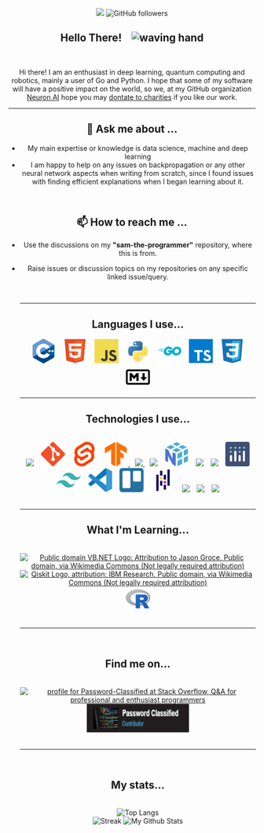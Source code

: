 <section style="text-align:center;" align="center">
    <div>
    <img src="https://komarev.com/ghpvc/?username=sam-the-programmer&color=green"/>
    <img alt="GitHub followers" src="https://img.shields.io/github/followers/sam-the-programmer?style=social">
    </div>
    <h1>Hello There! &nbsp&nbsp&nbsp<img src="https://media.giphy.com/media/hvRJCLFzcasrR4ia7z/giphy.gif" alt="waving hand" width="35"></h1>
    <br>
    <p>Hi there! I am an enthusiast in deep learning, quantum computing and robotics, mainly a user of Go and Python. I hope that some of my software will have a positive impact on the world, so we, at my GitHub organization <a href="https://neuron-ai.github.io/">Neuron AI</a> hope you may <a href="https://neuron-ai.github.io/support/">dontate to charities</a> if you like our work.
    <hr>

## 💬 Ask me about ...

- My main expertise or knowledge is data science, machine and deep learning
- I am happy to help on any issues on backpropagation or any other neural network aspects when writing from scratch, since I found issues with finding efficient explanations when I began learning about it.

<br>

## 📫 How to reach me ...

- Use the discussions on my **"sam-the-programmer"** repository, where this is from.
- Raise issues or discussion topics on my repositories on any specific linked issue/query.
    </p>
    <br>
    <hr>

    <h2>Languages I use...</h2>
    <a style="background:white;height:100%;border-radius:1rem;padding:5px;" href="https://docs.microsoft.com/en-US/cpp/windows/latest-supported-vc-redist?view=msvc-170"><img src="https://raw.githubusercontent.com/devicons/devicon/master/icons/cplusplus/cplusplus-original.svg" width="50" /></a>
    <a style="background:white;height:100%;border-radius:1rem;padding:5px;" href="https://www.w3schools.com/html/default.asp"><img src="https://raw.githubusercontent.com/devicons/devicon/master/icons/html5/html5-original.svg" width="50" /></a>
    <a style="background:white;height:100%;border-radius:1rem;padding:5px;" href="https://www.javascript.com/"><img src="https://raw.githubusercontent.com/devicons/devicon/master/icons/javascript/javascript-original.svg" width="50" /></a>
    <a style="background:white;height:100%;border-radius:1rem;padding:5px;" href="https://python.org"><img src="https://raw.githubusercontent.com/devicons/devicon/master/icons/python/python-original.svg" width="50" /></a>
    <a style="background:white;height:100%;border-radius:1rem;padding:5px;" href="https://golang.org/"><img src="https://raw.githubusercontent.com/devicons/devicon/master/icons/go/go-original-wordmark.svg" width="50" /></a>
    <a style="background:white;height:100%;border-radius:1rem;padding:5px;" href="https://www.typescriptlang.org/"><img src="https://raw.githubusercontent.com/devicons/devicon/master/icons/typescript/typescript-plain.svg" width="50" /></a>
    <a style="background:white;height:100%;border-radius:1rem;padding:5px;" href="https://www.w3schools.com/css/default.asp"><img src="https://raw.githubusercontent.com/devicons/devicon/master/icons/css3/css3-original.svg" width="50" /></a>
    <a style="background:white;height:100%;border-radius:1rem;padding:5px;" href="https://guides.github.com/features/mastering-markdown/"><img src="https://raw.githubusercontent.com/devicons/devicon/master/icons/markdown/markdown-original.svg" width="50" /></a>
    
    <br>
    <hr>

    <h2>Technologies I use...</h2>
    <br>
    <div>
    <a style="background:white;height:100%;border-radius:1rem;padding:5px;" href="https://streamlit.io/"><img src="https://streamlit.io/images/brand/streamlit-mark-color.svg" width="50" /></a>
    <a style="background:white;height:100%;border-radius:1rem;padding:5px;" href="https://git-scm.com/"><img src="https://raw.githubusercontent.com/devicons/devicon/master/icons/git/git-original.svg" width="50" /></a>
    <a style="background:white;height:100%;border-radius:1rem;padding:5px;" href="https://svelte.dev"><img src="https://raw.githubusercontent.com/devicons/devicon/master/icons/svelte/svelte-original.svg" width="50" /></a>
    <a style="background:white;height:100%;border-radius:1rem;padding:5px;" href="https://www.tensorflow.org/"><img src="https://raw.githubusercontent.com/devicons/devicon/master/icons/tensorflow/tensorflow-original.svg" width="50" />
    <a style="background:white;height:100%;border-radius:1rem;padding:5px;" href="https://www.scikit-learn.org/"><img src="https://raw.githubusercontent.com/scikit-learn/scikit-learn/main/doc/logos/scikit-learn-logo.png" width="70" />
    <a style="background:white;height:100%;border-radius:1rem;padding:5px;" href="https://docs.manim.community/en/stable/"><img src="https://docs.manim.community/en/stable/_static/manim-logo-sidebar.svg" width="110" /></a>
    <a style="background:white;height:100%;border-radius:1rem;padding:5px;" href="https://numpy.org/"><img src="https://raw.githubusercontent.com/devicons/devicon/master/icons/numpy/numpy-original.svg" width="50" /></a>
    <a style="background:white;height:100%;border-radius:1rem;padding:5px;" href="https://numba.pydata.org"><img src="https://raw.githubusercontent.com/numba/numba/master/docs/_static/numba-blue-icon-rgb.svg" width="50" /></a>
    <a style="background:white;height:100%;border-radius:1rem;padding:5px;" href="https://seaborn.pydata.org/"><img src="https://raw.githubusercontent.com/mwaskom/seaborn/master/doc/_static/logo-mark-darkbg.png" width="50" /></a>
    <a style="background:white;height:100%;border-radius:1rem;padding:5px;" href="https://plotly.com/python/"><img src="./Images/plotly.svg" width="50" /></a>
    <a style="background:white;height:100%;border-radius:1rem;padding:5px;" href="https://tailwindcss.com/"><img src="https://raw.githubusercontent.com/devicons/devicon/master/icons/tailwindcss/tailwindcss-plain.svg" width="50" /></a>
    <a style="background:white;height:100%;border-radius:1rem;padding:5px;" href="https://code.visualstudio.com/Download"><img src="https://raw.githubusercontent.com/devicons/devicon/master/icons/vscode/vscode-original.svg" width="50" /></a>
    <a style="background:white;height:100%;border-radius:1rem;padding:5px;" href="https://trello.com"><img src="https://raw.githubusercontent.com/devicons/devicon/master/icons/trello/trello-plain.svg" width="50" /></a>
    <a style="background:white;height:100%;border-radius:1rem;padding:5px;" href="https://pandas.pydata.org/"><img src="https://raw.githubusercontent.com/devicons/devicon/master/icons/pandas/pandas-original.svg" width="50" /></a>
    <a style="background:white;height:100%;border-radius:1rem;padding:5px;" href="https://www.ursinaengine.org/"><img src="https://raw.githubusercontent.com/pokepetter/ursina/master/ursina/textures/ursina_wink_0000.png" width="50" /></a>
    <a style="background:white;height:100%;border-radius:1rem;padding:5px;" href="https://github.com"><img src="https://raw.githubusercontent.com/gilbarbara/logos/master/logos/github-icon.svg" width="50" /></a>
    <a style="background:white;height:100%;border-radius:1rem;padding:5px;" href="https://codacy.com"><img src="https://raw.githubusercontent.com/simple-icons/simple-icons/develop/icons/codacy.svg" width="50" /></a>
    </div>
    <br>
    <hr>
    <h2>What I'm Learning...</h2>
    <br>
    <div>
    <a href="https://visualstudio.microsoft.com/vs/features/net-development/"><img src="https://upload.wikimedia.org/wikipedia/commons/4/40/VB.NET_Logo.svg" alt="Public domain VB.NET Logo: Attribution to Jason Groce, Public domain, via Wikimedia Commons (Not legally required attribution)" width="50" /></a>
    <a href="https://www.research.ibm.com/"><img src="https://upload.wikimedia.org/wikipedia/commons/5/51/Qiskit-Logo.svg" alt="Qiskit Logo, attribution: IBM Research, Public domain, via Wikimedia Commons (Not legally required attribution)" width="50" /></a>
    <a href="https://www.r-project.org/"><img src="https://raw.githubusercontent.com/devicons/devicon/master/icons/r/r-original.svg" width="50" /></a>
    </div>
    <br>
    <hr>
    
    <br>
    <h2>Find me on...</h2>
    <br>
    <div>
    <a href="https://stackoverflow.com/users/15515166/password-classified"><img src="https://stackoverflow.com/users/flair/15515166.png?theme=dark" width="208" height="58" alt="profile for Password-Classified at Stack Overflow, Q&amp;A for professional and enthusiast programmers" title="profile for Password-Classified at Stack Overflow, Q&amp;A for professional and enthusiast programmers"></a>
    <a href="https://www.kaggle.com/passwordclassified"><img src="./Images/kaggle.png" width="208" height="58"></a>
    </div>
    <br>
    <hr>
    <br>
    <h2>My stats...</h2>
    <br>
    <div>
    <img alt="Top Langs" src="https://github-readme-stats.vercel.app/api/top-langs/?username=sam-the-programmer&theme=light&langs_count=10&layout=compact&border=false"/>
    <br>
    <img alt="Streak"  width="350" src="https://github-readme-streak-stats.herokuapp.com?user=sam-the-programmer&theme=light&hide_border=false&date_format=M%20j%5B%2C%20Y%5D"/>
    <img alt="My Github Stats" width="350" src="https://github-readme-stats.vercel.app/api?username=sam-the-programmer&show_icons=true&locale=en&theme=light&border=false"/>
    </div>
</section>
